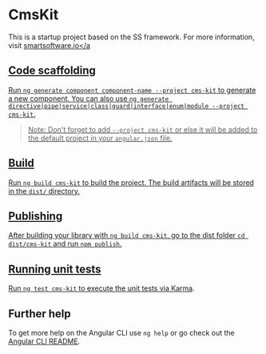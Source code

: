 # CmsKit

This is a startup project based on the SS framework. For more information, visit <a href="https://smartsoftware.io/" target="_blank">smartsoftware.io</a

## Code scaffolding

Run `ng generate component component-name --project cms-kit` to generate a new component. You can also use `ng generate directive|pipe|service|class|guard|interface|enum|module --project cms-kit`.
> Note: Don't forget to add `--project cms-kit` or else it will be added to the default project in your `angular.json` file. 

## Build

Run `ng build cms-kit` to build the project. The build artifacts will be stored in the `dist/` directory.

## Publishing

After building your library with `ng build cms-kit`, go to the dist folder `cd dist/cms-kit` and run `npm publish`.

## Running unit tests

Run `ng test cms-kit` to execute the unit tests via [Karma](https://karma-runner.github.io).

## Further help

To get more help on the Angular CLI use `ng help` or go check out the [Angular CLI README](https://github.com/angular/angular-cli/blob/master/README.md).
